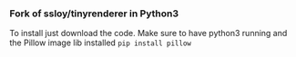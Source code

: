 ### Fork of ssloy/tinyrenderer in Python3

To install just download the code. 
Make sure to have python3 running and the Pillow image lib installed
`pip install pillow`
